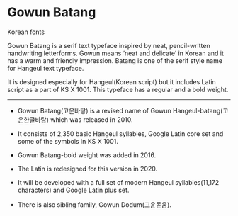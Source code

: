 # Gowun Batang
Korean fonts

Gowun Batang is a serif text typeface inspired by neat, pencil-written handwriting letterforms. Gowun means ‘neat and delicate’ in Korean and it has a warm and friendly impression. Batang is one of the serif style name for Hangeul text typeface.

It is designed especially for Hangeul(Korean script) but it includes Latin script as a part of KS X 1001. This typeface has a regular and a bold weight.

---

- Gowun Batang(고운바탕) is a revised name of Gowun Hangeul-batang(고운한글바탕) which was released in 2010. 

- It consists of 2,350 basic Hangeul syllables, Google Latin core set and some of the symbols in KS X 1001.

- Gowun Batang-bold weight was added in 2016.

- The Latin is redesigned for this version in 2020.

- It will be developed with a full set of modern Hangeul syllables(11,172 characters) and Google Latin plus set. 

- There is also sibling family, Gowun Dodum(고운돋움).
